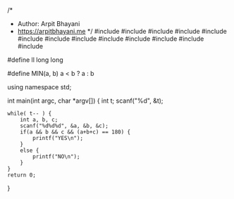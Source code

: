 /*
 *  Author: Arpit Bhayani
 *  https://arpitbhayani.me
 */
#include <cmath>
#include <cstdio>
#include <cstdlib>
#include <climits>
#include <deque>
#include <iostream>
#include <list>
#include <limits>
#include <map>
#include <queue>
#include <set>
#include <stack>
#include <vector>

#define ll long long

#define MIN(a, b) a < b ? a : b

using namespace std;

int main(int argc, char *argv[]) {
    int t;
    scanf("%d", &t);

    while( t-- ) {
        int a, b, c;
        scanf("%d%d%d", &a, &b, &c);
        if(a && b && c && (a+b+c) == 180) {
            printf("YES\n");
        }
        else {
            printf("NO\n");
        }
    }
    return 0;
}
